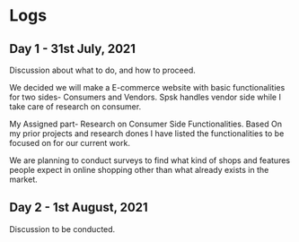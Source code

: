 # Logs
## Day 1 - 31st July, 2021
Discussion about what to do, and how to proceed. 

We decided we will make a E-commerce website with basic functionalities for two sides- Consumers and Vendors.
Spsk handles vendor side while I take care of research on consumer.

My Assigned part- Research on Consumer Side Functionalities.
Based On my prior projects and research dones I have listed the functionalities to be focused on for our current work.

We are planning to conduct surveys to find what kind of shops and features people expect in online shopping other than what already exists in the market.


## Day 2 - 1st August, 2021
Discussion to be conducted.
